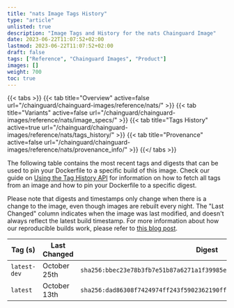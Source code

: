 ```yaml
---
title: "nats Image Tags History"
type: "article"
unlisted: true
description: "Image Tags and History for the nats Chainguard Image"
date: 2023-06-22T11:07:52+02:00
lastmod: 2023-06-22T11:07:52+02:00
draft: false
tags: ["Reference", "Chainguard Images", "Product"]
images: []
weight: 700
toc: true
---
```


{{< tabs >}}
{{< tab title="Overview" active=false url="/chainguard/chainguard-images/reference/nats/" >}}
{{< tab title="Variants" active=false url="/chainguard/chainguard-images/reference/nats/image_specs/" >}}
{{< tab title="Tags History" active=true url="/chainguard/chainguard-images/reference/nats/tags_history/" >}}
{{< tab title="Provenance" active=false url="/chainguard/chainguard-images/reference/nats/provenance_info/" >}}
{{</ tabs >}}

The following table contains the most recent tags and digests that can be used to pin your Dockerfile to a specific build of this image. Check our guide on [Using the Tag History API](/chainguard/chainguard-images/using-the-tag-history-api/) for information on how to fetch all tags from an image and how to pin your Dockerfile to a specific digest.

Please note that digests and timestamps only change when there is a change to the image, even though images are rebuilt every night. The "Last Changed" column indicates when the image was last modified, and doesn't always reflect the latest build timestamp. For more information about how our reproducible builds work, please refer to [this blog post](https://www.chainguard.dev/unchained/reproducing-chainguards-reproducible-image-builds).

| Tag (s)       | Last Changed | Digest                                                                    |
|---------------|--------------|---------------------------------------------------------------------------|
|  `latest-dev` | October 25th | `sha256:bbec23e78b3fb7e51b87a6271a1f39985eb5408046e37e6f7fc575328e0cfae0` |
|  `latest`     | October 13th | `sha256:dad86308f7424974ff243f5902362190ff181d169a00971e996b2b33e5200417` |

